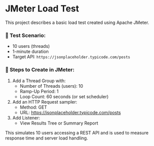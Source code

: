 # JMeter Load Test

This project describes a basic load test created using Apache JMeter.

### 🔧 Test Scenario:
- 10 users (threads)
- 1-minute duration
- Target API: `https://jsonplaceholder.typicode.com/posts`

### 🔨 Steps to Create in JMeter:
1. Add a Thread Group with:
   - Number of Threads (users): 10
   - Ramp-Up Period: 1
   - Loop Count: 60 seconds (or set scheduler)
2. Add an HTTP Request sampler:
   - Method: GET
   - URL: https://jsonplaceholder.typicode.com/posts
3. Add Listener:
   - View Results Tree or Summary Report

This simulates 10 users accessing a REST API and is used to measure response time and server load handling.
